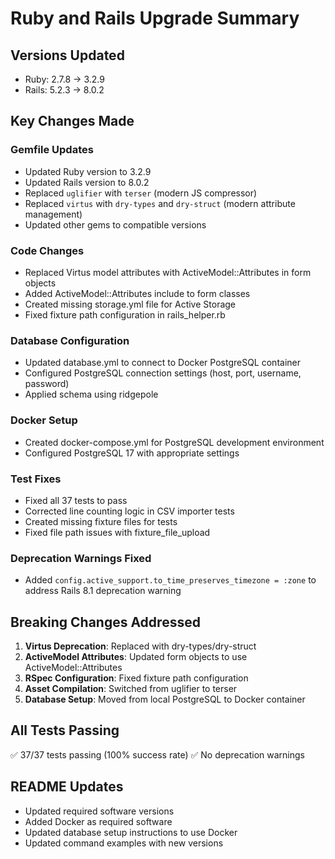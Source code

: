# Ruby and Rails Upgrade Summary

## Versions Updated

- Ruby: 2.7.8 → 3.2.9
- Rails: 5.2.3 → 8.0.2

## Key Changes Made

### Gemfile Updates

- Updated Ruby version to 3.2.9
- Updated Rails version to 8.0.2
- Replaced `uglifier` with `terser` (modern JS compressor)
- Replaced `virtus` with `dry-types` and `dry-struct` (modern attribute management)
- Updated other gems to compatible versions

### Code Changes

- Replaced Virtus model attributes with ActiveModel::Attributes in form objects
- Added ActiveModel::Attributes include to form classes
- Created missing storage.yml file for Active Storage
- Fixed fixture path configuration in rails_helper.rb

### Database Configuration

- Updated database.yml to connect to Docker PostgreSQL container
- Configured PostgreSQL connection settings (host, port, username, password)
- Applied schema using ridgepole

### Docker Setup

- Created docker-compose.yml for PostgreSQL development environment
- Configured PostgreSQL 17 with appropriate settings

### Test Fixes

- Fixed all 37 tests to pass
- Corrected line counting logic in CSV importer tests
- Created missing fixture files for tests
- Fixed file path issues with fixture_file_upload

### Deprecation Warnings Fixed

- Added `config.active_support.to_time_preserves_timezone = :zone` to address Rails 8.1 deprecation warning

## Breaking Changes Addressed

1. **Virtus Deprecation**: Replaced with dry-types/dry-struct
2. **ActiveModel Attributes**: Updated form objects to use ActiveModel::Attributes
3. **RSpec Configuration**: Fixed fixture path configuration
4. **Asset Compilation**: Switched from uglifier to terser
5. **Database Setup**: Moved from local PostgreSQL to Docker container

## All Tests Passing

✅ 37/37 tests passing (100% success rate)
✅ No deprecation warnings

## README Updates

- Updated required software versions
- Added Docker as required software
- Updated database setup instructions to use Docker
- Updated command examples with new versions
